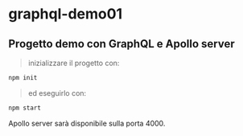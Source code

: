 # graphql-demo01
## Progetto demo con GraphQL e Apollo server

> inizializzare il progetto con:
```bash
npm init
```
> ed eseguirlo con:
```bash
npm start
```
Apollo server sarà disponibile sulla porta 4000.
